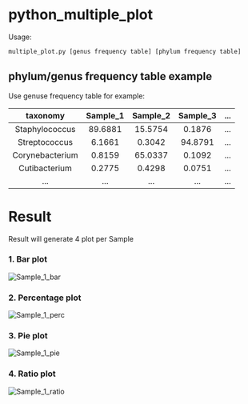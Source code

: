 # python_multiple_plot  

Usage:  
```Bash  
multiple_plot.py [genus frequency table] [phylum frequency table]  
```
  
## phylum/genus frequency table example
  
Use genuse frequency table for example:  

| taxonomy | Sample_1 | Sample_2 | Sample_3 | ... |  
|:---:|:---:|:---:|:---:|:---:|  
| Staphylococcus | 89.6881 | 15.5754 | 0.1876 | ... |  
| Streptococcus | 6.1661 | 0.3042 | 94.8791 | ... |  
| Corynebacterium | 0.8159 | 65.0337 | 0.1092 | ... |  
| Cutibacterium | 0.2775 | 0.4298 | 0.0751 | ...|  
| ... | ... | ... | ... | ... |  

# Result  
Result will generate 4 plot per Sample  
  
### 1. Bar plot  

![Sample_1_bar](https://github.com/alexWMH/python_multiple_plot/assets/128213313/454615fe-d16a-43e7-8795-fda7d0f70438)  
### 2. Percentage plot  
![Sample_1_perc](https://github.com/alexWMH/python_multiple_plot/assets/128213313/323f9d4c-4986-4f4d-89b2-0daa3b0f35bc)  
### 3. Pie plot  
![Sample_1_pie](https://github.com/alexWMH/python_multiple_plot/assets/128213313/6ad0bbdc-5dca-4c7a-8a63-ef5fa1a55790)  
### 4. Ratio plot  
![Sample_1_ratio](https://github.com/alexWMH/python_multiple_plot/assets/128213313/86e06c9e-f1ba-445d-9726-96e99794ba9d)  

